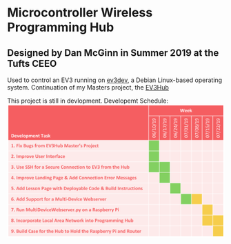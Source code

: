 # Microcontroller Wireless Programming Hub
## Designed by Dan McGinn in Summer 2019 at the Tufts CEEO

Used to control an EV3 running on <a href="https://www.ev3dev.org/">ev3dev</a>, a Debian Linux-based operating system. Continuation of my Masters project, the <a href="https://github.com/DanielMcGinn18/EV3Hub">EV3Hub</a>

This project is still in devlopment. Developemt Schedule:
![alt text](https://github.com/tuftsceeo/ProgrammingHub/blob/master/docs/DevelopmentSchedule.png?raw=true)